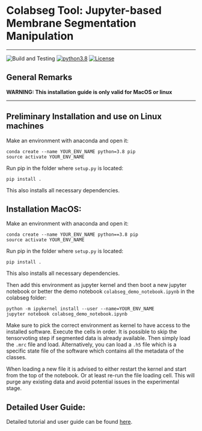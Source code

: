 # Colabseg Tool: Jupyter-based Membrane Segmentation Manipulation
---
![Build and Testing](https://github.com/KosinskiLab/colabseg/actions/workflows/python-app.yml/badge.svg) [![python3.8](https://img.shields.io/badge/python-3.8-blue.svg)](https://www.python.org/downloads/release/python-360/) [![License](https://img.shields.io/badge/License-Apache_2.0-blue.svg)](https://opensource.org/licenses/Apache-2.0)

## General Remarks

**WARNING: This installation guide is only valid for MacOS or linux**

---
## Preliminary Installation and use on Linux machines
Make an environment with anaconda and open it:

```
conda create --name YOUR_ENV_NAME python=3.8 pip
source activate YOUR_ENV_NAME
```
Run pip in the folder where `setup.py` is located:
```
pip install .
```

This also installs all necessary dependencies.


## Installation MacOS:

Make an environment with anaconda and open it:

```
conda create --name YOUR_ENV_NAME python==3.8 pip
source activate YOUR_ENV_NAME
```
Run pip in the folder where `setup.py` is located:
```
pip install .
```

This also installs all necessary dependencies.

Then add this environment as jupyter kernel and then boot a new jupyter notebook or better the demo notebook `colabseg_demo_notebook.ipynb` in the colabseg folder:

```
python -m ipykernel install --user --name=YOUR_ENV_NAME
jupyter notebook colabseg_demo_notebook.ipynb
```
Make sure to pick the correct environment as kernel to have access to the installed software. Execute the cells in order. It is possible to skip the tensorvoting step if segmented data is already available. Then simply load the `.mrc` file and load. Alternatively, you can load a `.h5` file which is a specific state file of the software which contains all the metadata of the classes.

When loading a new file it is advised to either restart the kernel and start from the top of the notebook. Or at least re-run the file loading cell. This will purge any existing data and avoid potential issues in the experimental stage.

## Detailed User Guide:
Detailed tutorial and user guide can be found [here](https://kosinskilab.github.io/colabseg/).
